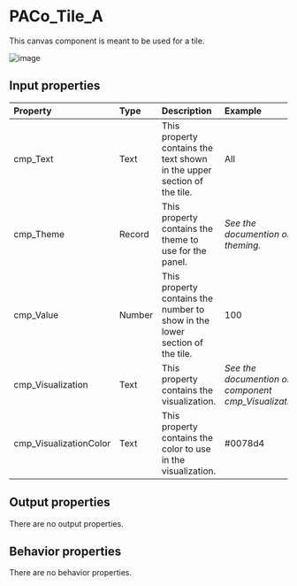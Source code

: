 # PACo_Tile_A

This canvas component is meant to be used for a tile.

![image](https://user-images.githubusercontent.com/35654198/197226718-18812181-ae23-4c74-bc19-caba59da7593.png)

## **Input properties**

| Property | Type | Description | Example |
| :--- | :--- | :--- | :--- |
| cmp_Text | Text | This property contains the text shown in the upper section of the tile. | All |
| cmp_Theme | Record | This property contains the theme to use for the panel. | *See the documention on theming.* |
| cmp_Value | Number | This property contains the number to show in the lower section of the tile. | 100 |
| cmp_Visualization | Text | This property contains the visualization. | *See the documention on the component cmp_Visualization_A.* |
| cmp_VisualizationColor | Text | This property contains the color to use in the visualization. | #0078d4 |

## **Output properties**

There are no output properties.

## **Behavior properties**

There are no behavior properties.
